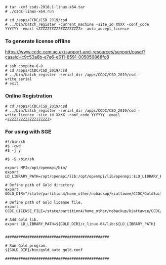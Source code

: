 ```
# tar -xvf csds-2018.1-linux-x64.tar 
# ./csds-linux-x64.run 

# cd /apps/CCDC/CSD_2019/csd 
# ../bin/batch_register -current_machine -site_id XXXX -conf_code YYYYYY -email <ZZZZZZZZZZZZZZZZZZZ> -auto_accept_licence
```

### To generate license offline
https://www.ccdc.cam.ac.uk/support-and-resources/support/case/?caseid=c9c53a6b-e7e6-e611-8591-005056868fc8
```
# ssh compute-0-0
# cd /apps/CCDC/CSD_2019/csd 
# ../bin/batch_register -serial_dir /apps/CCDC/CSD_2019/csd -write_serial
# exit
```

### Online Registration
```
# cd /apps/CCDC/CSD_2019/csd
# ../bin/batch_register -serial_dir /apps/CCDC/CSD_2019/csd -write_licence -site_id XXXX -conf_code YYYYYY -email <ZZZZZZZZZZZZZZZZZZZ>
```

### For using with SGE
```
#!/bin/sh
#$ -cwd
#$ -j y

#$ -S /bin/sh

export MPI=/opt/openmpi/bin/
export LD_LIBRARY_PATH=/opt/openmpi/lib:/opt/openmpi/lib/openmpi:$LD_LIBRARY_PATH

# Define path of Gold directory.
export GOLD_DIR=“/state/partition4/home_other/nobackup/kiattawee/CCDC/GoldSuite_2018/"

# Define path of Gold license file.
export CCDC_LICENSE_FILE=/state/partition4/home_other/nobackup/kiattawee/CCDC/CSD_2018/csd/csd_licence.dat

# Add Gold lib.
export LD_LIBRARY_PATH=${GOLD_DIR}/c_linux-64/lib:${LD_LIBRARY_PATH}


###############################################

# Run Gold program.
${GOLD_DIR}/bin/gold_auto gold.conf

###############################################
```
